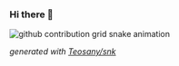 ### Hi there 👋

<!--
**Teosany/teosany** is a ✨ _special_ ✨ repository because its `README.md` (this file) appears on your GitHub profile.

Here are some ideas to get you started:

- 🔭 I’m currently working on ...
- 🌱 I’m currently learning ...
- 👯 I’m looking to collaborate on ...
- 🤔 I’m looking for help with ...
- 💬 Ask me about ...
- 📫 How to reach me: ...
- 😄 Pronouns: ...
- ⚡ Fun fact: ...
-->

<picture>
  <source media="(prefers-color-scheme: dark)" srcset="https://raw.githubusercontent.com/teosany/teosany/output/github-contribution-grid-snake-dark.svg">
  <source media="(prefers-color-scheme: light)" srcset="https://raw.githubusercontent.com/teosany/teosany/output/github-contribution-grid-snake.svg">
  <img alt="github contribution grid snake animation" src="https://raw.githubusercontent.com/teosany/teosany/output/github-contribution-grid-snake.svg">
</picture>

_generated with [Teosany/snk](https://github.com/Teosany/snk)_

